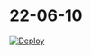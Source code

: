 # 22-06-10

[![Deploy](https://button.deta.dev/1/svg)](https://go.deta.dev/deploy?repo=https://github.com/drdevinhopkins/22-06-10/)
